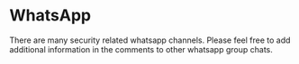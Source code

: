 # WhatsApp

There are many security related whatsapp channels.  Please feel free to add additional information in the comments to other whatsapp group chats. 

